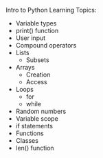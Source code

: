 Intro to Python Learning Topics:
- Variable types
- print() function
- User input
- Compound operators
- Lists
    - Subsets
- Arrays
    - Creation
    - Access
- Loops
    - for
    - while
- Random numbers
- Variable scope
- if statements
- Functions
- Classes
- len() function

